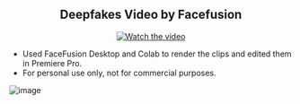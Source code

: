 <h2 align="center">Deepfakes Video by Facefusion</h1>
</div>

<div align="center">
  <a href="https://drive.google.com/file/d/1NNEGFWzZyVxgcNPbppts-q4He07HkFVr/view?usp=drive_link">
    <img src="https://img.youtube.com/vi/bPXr-vtWd2U/0.jpg" alt="Watch the video">
  </a>
</div>

- Used FaceFusion Desktop and Colab to render the clips and edited them in Premiere Pro.
- For personal use only, not for commercial purposes.

![image](https://github.com/Pwang0722/test/assets/136808262/a07f8f07-e2df-477e-b026-8edd5778eb60)

